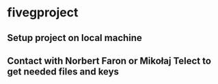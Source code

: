 # fivegproject
## Setup project on local machine
## Contact with Norbert Faron or Mikołaj Telect to get needed files and keys
